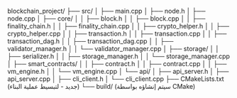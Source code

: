 blockchain_project/
├── src/
│   ├── main.cpp
│   ├── node.h
│   ├── node.cpp
│   ├── core/
│   │   ├── block.h
│   │   ├── block.cpp
│   │   ├── finality_chain.h
│   │   ├── finality_chain.cpp
│   │   ├── crypto_helper.h
│   │   ├── crypto_helper.cpp
│   │   ├── transaction.h
│   │   ├── transaction.cpp
│   │   ├── transaction_dag.h
│   │   ├── transaction_dag.cpp
│   │   ├── validator_manager.h
│   │   └── validator_manager.cpp
│   ├── storage/
│   │   ├── serializer.h
│   │   ├── storage_manager.h
│   │   └── storage_manager.cpp
│   ├── smart_contracts/
│   │   ├── contract.h
│   │   ├── contract.cpp
│   │   ├── vm_engine.h
│   │   └── vm_engine.cpp
│   └── api/
│       ├── api_server.h
│       ├── api_server.cpp
│       ├── cli_client.h
│       └── cli_client.cpp
├── CMakeLists.txt  (جديد - لتبسيط عملية البناء)
└── build/          (سيتم إنشاؤه بواسطة CMake)
